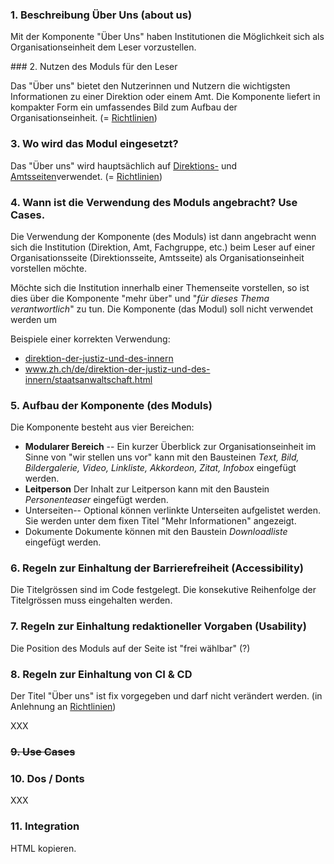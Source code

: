 ### 1. Beschreibung Über Uns (about us)

Mit der Komponente &quot;Über Uns&quot; haben Institutionen die Möglichkeit sich als Organisationseinheit dem Leser vorzustellen.

### 2. Nutzen des Moduls für den Leser

Das &quot;Über uns&quot; bietet den Nutzerinnen und Nutzern die wichtigsten Informationen zu einer Direktion oder einem Amt. Die Komponente liefert in kompakter Form ein umfassendes Bild zum Aufbau der Organisationseinheit. (= [Richtlinien](https://we.one-inside.com/confluence/pages/viewpage.action?pageId=185387326#id-%C3%9Cberuns-Vorgaben))

### 3. Wo wird das Modul eingesetzt?

Das &quot;Über uns&quot; wird hauptsächlich auf [Direktions-](https://styleguide.zh.ch/pages/administration/administration.html) und [Amtsseiten](https://styleguide.zh.ch/pages/department/department.html)verwendet. (= [Richtlinien](https://we.one-inside.com/confluence/pages/viewpage.action?pageId=185387326#id-%C3%9Cberuns-Vorgaben))

### 4. Wann ist die Verwendung des Moduls angebracht? Use Cases.

Die Verwendung der Komponente (des Moduls) ist dann angebracht wenn sich die Institution (Direktion, Amt, Fachgruppe, etc.) beim Leser auf einer Organisationsseite (Direktionsseite, Amtsseite) als Organisationseinheit vorstellen möchte.

Möchte sich die Institution innerhalb einer Themenseite vorstellen, so ist dies über die Komponente &quot;mehr über&quot; und &quot;_für dieses Thema verantwortlich_&quot; zu tun. Die Komponente (das Modul) soll nicht verwendet werden um

Beispiele einer korrekten Verwendung:

- [direktion-der-justiz-und-des-innern](https://zh.ch/de/direktion-der-justiz-und-des-innern.html)
- www.zh.ch/de/direktion-der-justiz-und-des-innern/staatsanwaltschaft.html

### 5. Aufbau der Komponente (des Moduls)

Die Komponente besteht aus vier Bereichen:

- **Modularer Bereich** --
 Ein kurzer Überblick zur Organisationseinheit im Sinne von &quot;wir stellen uns vor&quot; kann mit den Bausteinen _Text, Bild, Bildergalerie, Video, Linkliste, Akkordeon, Zitat, Infobox_ eingefügt werden.
- <b>Leitperson</b>
 Der Inhalt zur Leitperson kann mit den Baustein _Personenteaser_ eingefügt werden.
- Unterseiten--
 Optional können verlinkte Unterseiten aufgelistet werden. Sie werden unter dem fixen Titel &quot;Mehr Informationen&quot; angezeigt.
- Dokumente
 Dokumente können mit den Baustein _Downloadliste_ eingefügt werden.

### 6. Regeln zur Einhaltung der Barrierefreiheit (Accessibility)

Die Titelgrössen sind im Code festgelegt. Die konsekutive Reihenfolge der Titelgrössen muss eingehalten werden.

### 7. Regeln zur Einhaltung redaktioneller Vorgaben (Usability)

Die Position des Moduls auf der Seite ist &quot;frei wählbar&quot; (?)

### 8. Regeln zur Einhaltung von CI &amp; CD

Der Titel &quot;Über uns&quot; ist fix vorgegeben und darf nicht verändert werden. (in Anlehnung an [Richtlinien](https://we.one-inside.com/confluence/pages/viewpage.action?pageId=185387326#id-%C3%9Cberuns-Vorgaben))

XXX

### ~~9. Use Cases~~

### 10. Dos / Donts

XXX



### 11. Integration

HTML kopieren.
